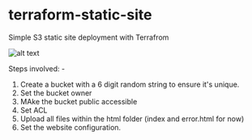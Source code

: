 # terraform-static-site
Simple S3 static site deployment with Terrafrom


![alt text](<Screenshot 2025-01-06 184623.png>)

Steps involved: -

1. Create a bucket with a 6 digit random string to ensure it's unique.
2. Set the bucket owner
3. MAke the bucket public accessible
4. Set ACL 
5. Upload all files within the html folder (index and error.html for now)
6. Set the website configuration.
